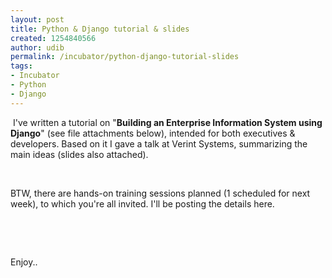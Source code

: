 ```yaml
---
layout: post
title: Python & Django tutorial & slides
created: 1254840566
author: udib
permalink: /incubator/python-django-tutorial-slides
tags:
- Incubator
- Python
- Django
---
```

<p>&nbsp;I've written a tutorial on &quot;<strong>Building an Enterprise Information System using Django</strong>&quot; (see file attachments below), intended for both executives &amp; developers. Based on it I gave a talk at Verint Systems, summarizing the main ideas (slides also attached).</p>
<p>&nbsp;</p>
<p>BTW,&nbsp;there are hands-on training sessions planned (1 scheduled for next week), to which you're all invited. I'll be posting the details here.</p>
<p>&nbsp;</p>
<p>&nbsp;</p>
<p>Enjoy..</p>
